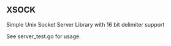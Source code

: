 ## XSOCK
Simple Unix Socket Server Library with 16 bit delimiter support

See server_test.go for usage.